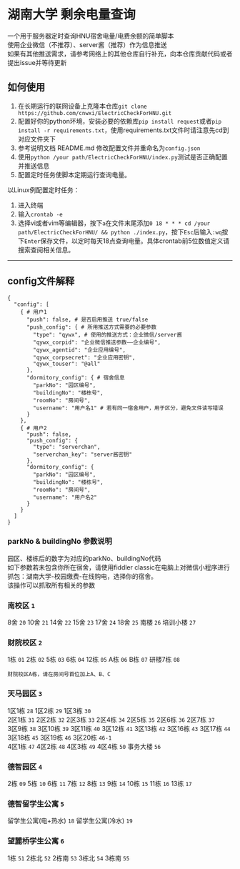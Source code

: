 # 湖南大学 剩余电量查询
一个用于服务器定时查询HNU宿舍电量/电费余额的简单脚本<br>
使用企业微信（不推荐）、server酱（推荐）作为信息推送<br>
如果有其他推送需求，请参考网络上的其他仓库自行补充，向本仓库贡献代码或者提出issue并等待更新<br>

## 如何使用
1. 在长期运行的联网设备上克隆本仓库`git clone https://github.com/cnwxi/ElectricCheckForHNU.git`<br>
2. 配置好你的python环境，安装必要的依赖库`pip install request`或者`pip install -r requirements.txt`，使用requirements.txt文件时请注意先cd到对应文件夹下<br>
3. 参考说明文档 README.md 修改配置文件并重命名为`config.json`<br>
4. 使用`python /your path/ElectricCheckForHNU/index.py`测试是否正确配置并推送信息<br>
5. 配置定时任务使脚本定期运行查询电量。

以Linux例配置定时任务：
1. 进入终端
2. 输入`crontab -e`
3. 选择vi或者vim等编辑器，按下`a`在文件末尾添加`0 18 * * * cd /your path/ElectricCheckForHNU/ && python ./index.py`，按下`Esc`后输入`:wq`按下`Enter`保存文件，以定时每天18点查询电量。具体crontab前5位数值定义请搜索查阅相关信息。
---

## config文件解释
```
{
  "config": [
    { # 用户1
      "push": false, # 是否启用推送 true/false
      "push_config": { # 所用推送方式需要的必要参数
        "type": "qywx", # 使用的推送方式：企业微信/server酱
        "qywx_corpid": "企业微信推送参数——企业编号",
        "qywx_agentid": "企业应用编号",
        "qywx_corpsecret": "企业应用密钥",
        "qywx_touser": "@all"
      },
      "dormitory_config": { # 宿舍信息
        "parkNo": "园区编号",
        "buildingNo": "楼栋号",
        "roomNo": "房间号",
        "username": "用户名1" # 若有同一宿舍用户，用于区分，避免文件读写错误
      }
    },
    { # 用户2
      "push": false,
      "push_config": {
        "type": "serverchan",
        "serverchan_key": "server酱密钥"
      },
      "dormitory_config": {
        "parkNo": "园区编号",
        "buildingNo": "楼栋号",
        "roomNo": "房间号",
        "username": "用户名2"
      }
    }
  ]
}
```

### parkNo & buildingNo 参数说明

园区、楼栋后的数字为对应的parkNo、buildingNo代码<br>
如下参数若未包含你所在宿舍，请使用fiddler classic在电脑上对微信小程序进行抓包：湖南大学-校园缴费-在线购电，选择你的宿舍。<br>
该操作可以抓取所有相关的参数<br>


### 南校区 `1`

8舍 `20` 10舍 `21` 14舍 `22`
15舍 `23` 17舍 `24` 18舍 `25`
南楼 `26` 培训小楼 `27`

### 财院校区 `2`

1栋 `01` 2栋 `02` 5栋 `03`
6栋 `04` 12栋 `05` A栋 `06`
B栋 `07` 研楼7栋 `08`

```财院校区A栋，请在房间号首位加上A、B、C ```

### 天马园区 `3`

1区1栋 `28` 1区2栋 `29` 1区3栋 `30`<br>
2区1栋 `31` 2区2栋 `32` 2区3栋 `33`
2区4栋 `34` 2区5栋 `35` 2区6栋 `36`
2区7栋 `37`  <br>
3区9栋 `38` 3区10栋 `39`
3区11栋 `40` 3区12栋 `41` 3区13栋 `42`
3区16栋 `43` 3区17栋 `44` 3区18栋 `45`
3区19栋 `46` 3区20栋 `46-1`<br>
4区1栋 `47` 4区2栋 `48`
4区3栋 `49` 4区4栋 `50` 事务大楼 `56`<br>

### 德智园区 `4`

2栋 `09` 5栋 `10` 6栋 `11`
7栋 `12` 8栋 `13` 9栋 `14`
10栋 `15` 11栋 `16` 13栋 `17`

### 德智留学生公寓 `5`

留学生公寓(电+热水) `18` 留学生公寓(冷水) `19`

### 望麓桥学生公寓 `6`

1栋 `51` 2栋北 `52` 2栋南 `53`
3栋北 `54` 3栋南 `55` 

